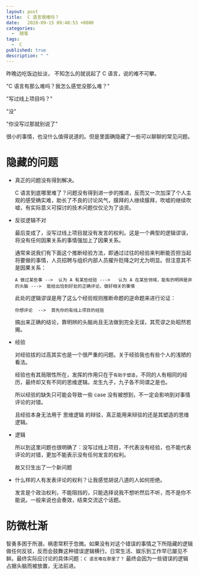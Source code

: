 ```yaml
---
layout: post
title:  C 语言很难吗？
date:   2020-09-15 09:48:53 +0800
categories:
  -  随笔
tags:
  -  C
published: true
description: " "
---
```



昨晚边吃饭边扯淡， 不知怎么的就说起了 C 语言，说的难不可攀。

"C 语言有那么难吗？我怎么感觉没那么难？"

"写过线上项目吗？"

"没"

"你没写过那就别说了"

很小的事情，也没什么值得说道的。但是里面确隐藏了一些可以聊聊的常见问题。


#  隐藏的问题
* 真正的问题没有得到解决。
  
  C 语言到底哪里难了？问题没有得到进一步的推进，反而又一次加深了个人主观的感受确实难，助长了不良的讨论风气，膜拜的人继续膜拜，吹嘘的继续吹嘘，有实际意义可探讨的技术问题仅仅沦为了谈资。


* 反驳逻辑不对

  最后变成了，没写过线上项目就没有发言的权利。这是一个典型的逻辑谬误，将没有任何因果关系的事情强加上了因果关系。
  
  通常来说我们有下面这个推断经验方法，即通过过往的经验来判断能否担当起将要做的事情，人员招聘与组织内部人员擢升贬降之时尤为明显。但注意其不是因果关系：
  
  `A 做过某些事 -->  认为 A 有某些经验 --->   认为 A 在某些领域，能有的明辨是非的头脑 --->  能给出恰到好处的正确评论、做好相关的事情`
  
  此处的逻辑谬误是用了这么个经验规则推断命题的逆命题来进行论证：

  `你想评论  -->  首先你的有线上项目的经验`
  
  搞出来正确的结论，靠明辨的头脑尚且无法做到完全无误，其荒谬之处昭然若揭。
  
* 经验

  对经验拔的过高其实也是一个很严重的问题。关于经验我也有些个人的浅陋的看法。
  
  经验也有其局限性所在，发挥的作用只在于`有助于塑造`，不同的人有相同的经历，最终却又有不同的思维逻辑。龙生九子，九子各不同谓之是也。
  
  所以经验的缺失只可能会导致一些 case 没有被想到，不一定会影响到对事情评论的对错。
  
  且经验本身无法用于 思维逻辑 的辩驳，真正能用来辩驳的还是其塑造的思维逻辑。

* 逻辑

  所以到这里问题也很明确了：没写过线上项目，不代表没有经验，也不能代表评论的对错，更加不能表示没有任何发言的权利。
  
  故又衍生出了一个新问题

* 什么样的人有发表评论的权利？让我感觉胡说八道的人如何拒绝。

  发言是个政治权利，不能阻挡的，只能选择说我不想听然后不听，而不是你不能说。一般来说也会奏效，结束交流这个话题。

#  防微杜渐 

  智勇多困于所溺，祸患常积于忽微。如果没有对这个错误的事情之下所隐藏的逻辑做任何反驳，反而会鼓舞这种错误逻辑横行。日常生活、娱乐到工作早已屡见不鲜。最终实际应讨论的具体问题：`C 语言难在那里了？` 最终会因为一些错误的逻辑占据头脑而被放置，无法前进。
  
